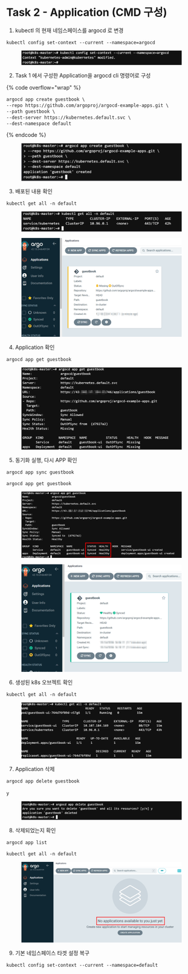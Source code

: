 # Task 2 - Application (CMD 구성)

1. kubectl 의 현재 네임스페이스를 argocd 로 변경

```
kubectl config set-context --current --namespace=argocd
```

<figure><img src="../.gitbook/assets/image (132).png" alt=""><figcaption></figcaption></figure>



2. Task 1 에서 구성한 Application을 argocd cli 명령어로 구성

{% code overflow="wrap" %}
```
argocd app create guestbook \
--repo https://github.com/argoproj/argocd-example-apps.git \
--path guestbook \
--dest-server https://kubernetes.default.svc \
--dest-namespace default
```
{% endcode %}

<figure><img src="../.gitbook/assets/image (131).png" alt=""><figcaption></figcaption></figure>



3. 배포된 내용 확인

```
kubectl get all -n default
```

<figure><img src="../.gitbook/assets/image (133).png" alt=""><figcaption></figcaption></figure>

<figure><img src="../.gitbook/assets/image (134).png" alt=""><figcaption></figcaption></figure>

4. Application 확인

```
argocd app get guestbook
```

<figure><img src="../.gitbook/assets/image (135).png" alt=""><figcaption></figcaption></figure>



5. 동기화 실행, 다시 APP 확인

```
argocd app sync guestbook
```

```
argocd app get guestbook
```

<figure><img src="../.gitbook/assets/image (137).png" alt=""><figcaption></figcaption></figure>

<figure><img src="../.gitbook/assets/image (138).png" alt=""><figcaption></figcaption></figure>



6. 생성된 k8s 오브젝트 확인&#x20;

```
kubectl get all -n default
```

<figure><img src="../.gitbook/assets/image (139).png" alt=""><figcaption></figcaption></figure>



7. Application 삭제

```
argocd app delete guestbook

y
```

<figure><img src="../.gitbook/assets/image (140).png" alt=""><figcaption></figcaption></figure>



8. 삭제되었는지 확인

```
argocd app list
```

```
kubectl get all -n default
```

<figure><img src="../.gitbook/assets/image (141).png" alt=""><figcaption></figcaption></figure>



9. 기본 네임스페이스 타겟 설정 복구

```
kubectl config set-context --current --namespace=default
```
